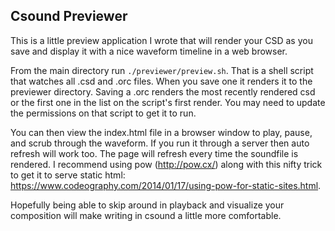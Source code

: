 ## Csound Previewer

This is a little preview application I wrote that will render your CSD as you save and display it with a nice waveform timeline in a web browser.

From the main directory run `./previewer/preview.sh`. That is a shell script that watches all .csd and .orc files. When you save one it renders it to the previewer directory. Saving a .orc renders the most recently rendered csd or the first one in the list on the script's first render. You may need to update the permissions on that script to get it to run.

You can then view the index.html file in a browser window to play, pause, and scrub through the waveform. If you run it through a server then auto refresh will work too. The page will refresh every time the soundfile is rendered. I recommend using pow (http://pow.cx/) along with this nifty trick to get it to serve static html: https://www.codeography.com/2014/01/17/using-pow-for-static-sites.html.

Hopefully being able to skip around in playback and visualize your composition will make writing in csound a little more comfortable.
